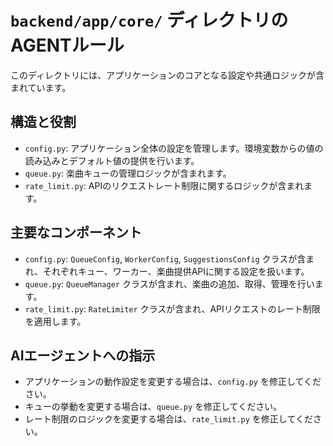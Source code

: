 # `backend/app/core/` ディレクトリのAGENTルール

このディレクトリには、アプリケーションのコアとなる設定や共通ロジックが含まれています。

## 構造と役割

- `config.py`: アプリケーション全体の設定を管理します。環境変数からの値の読み込みとデフォルト値の提供を行います。
- `queue.py`: 楽曲キューの管理ロジックが含まれます。
- `rate_limit.py`: APIのリクエストレート制限に関するロジックが含まれます。

## 主要なコンポーネント

- `config.py`: `QueueConfig`, `WorkerConfig`, `SuggestionsConfig` クラスが含まれ、それぞれキュー、ワーカー、楽曲提供APIに関する設定を扱います。
- `queue.py`: `QueueManager` クラスが含まれ、楽曲の追加、取得、管理を行います。
- `rate_limit.py`: `RateLimiter` クラスが含まれ、APIリクエストのレート制限を適用します。

## AIエージェントへの指示

- アプリケーションの動作設定を変更する場合は、`config.py` を修正してください。
- キューの挙動を変更する場合は、`queue.py` を修正してください。
- レート制限のロジックを変更する場合は、`rate_limit.py` を修正してください。